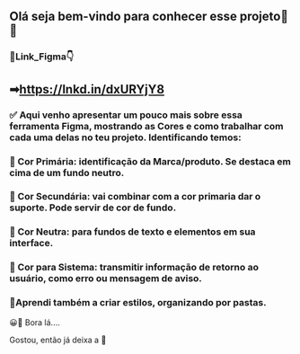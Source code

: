 ## Olá seja bem-vindo para conhecer esse projeto🙂👏

### 🚀Link_Figma👇
## ➡https://lnkd.in/dxURYjY8

### ✅ Aqui venho apresentar um pouco mais sobre essa ferramenta Figma, mostrando as Cores e como trabalhar com cada uma delas no teu projeto. Identificando temos:

### 💠 Cor Primária: identificação da Marca/produto. Se destaca em cima de um fundo neutro.

### 💠 Cor Secundária: vai combinar com a cor primaria dar o suporte. Pode servir de cor de fundo.

### 💠 Cor Neutra: para fundos de texto e elementos em sua interface.

### 💠 Cor para Sistema: transmitir informação de retorno ao usuário, como erro ou mensagem de aviso.

### 💠Aprendi também a criar estilos, organizando por pastas.

😀👀 Bora lá....
 
Gostou, então já deixa a 🌟

